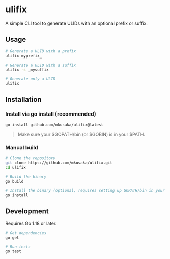 # ulifix

A simple CLI tool to generate ULIDs with an optional prefix or suffix.

## Usage

```bash
# Generate a ULID with a prefix
ulifix myprefix_

# Generate a ULID with a suffix
ulifix -s _mysuffix

# Generate only a ULID
ulifix
```

## Installation

### Install via go install (recommended)

```bash
go install github.com/mkusaka/ulifix@latest
```

> Make sure your $GOPATH/bin (or $GOBIN) is in your $PATH.

### Manual build

```bash
# Clone the repository
git clone https://github.com/mkusaka/ulifix.git
cd ulifix

# Build the binary
go build

# Install the binary (optional, requires setting up GOPATH/bin in your PATH)
go install
```

## Development

Requires Go 1.18 or later.

```bash
# Get dependencies
go get

# Run tests
go test
```

